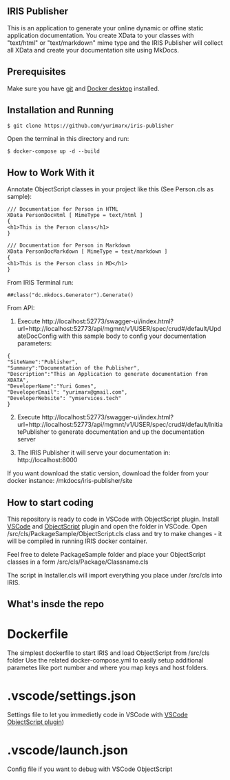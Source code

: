 ## IRIS Publisher
This is an application to generate your online dynamic or offine static application documentation. You create XData to your classes with "text/html" or "text/markdown" mime type and the IRIS Publisher will collect all XData and create your documentation site using MkDocs. 

## Prerequisites
Make sure you have [git](https://git-scm.com/book/en/v2/Getting-Started-Installing-Git) and [Docker desktop](https://www.docker.com/products/docker-desktop) installed.

## Installation and Running

```
$ git clone https://github.com/yurimarx/iris-publisher
```

Open the terminal in this directory and run:

```
$ docker-compose up -d --build
```


## How to Work With it

Annotate ObjectScript classes in your project like this (See Person.cls as sample):

```
/// Documentation for Person in HTML
XData PersonDocHtml [ MimeType = text/html ]
{
<h1>This is the Person class</h1>
}

/// Documentation for Person in Markdown
XData PersonDocMarkdown [ MimeType = text/markdown ]
{
<h1>This is the Person class in MD</h1>
}
```
From IRIS Terminal run: 

```
##class("dc.mkdocs.Generator").Generate()
```

From API:

1. Execute http://localhost:52773/swagger-ui/index.html?url=http://localhost:52773/api/mgmnt/v1/USER/spec/crud#/default/UpdateDocConfig with this sample body to config your documentation parameters:

```
{
"SiteName":"Publisher",
"Summary":"Documentation of the Publisher",
"Description":"This an Application to generate documentation from XDATA",
"DeveloperName":"Yuri Gomes",
"DeveloperEmail": "yurimarx@gmail.com",
"DeveloperWebsite": "ymservices.tech"
}

```
2. Execute http://localhost:52773/swagger-ui/index.html?url=http://localhost:52773/api/mgmnt/v1/USER/spec/crud#/default/InitiatePublisher to generate documentation and up the documentation server 


3. The IRIS Publisher it will serve your documentation in: http://localhost:8000

If you want download the static version, download the folder from your docker instance: /mkdocs/iris-publisher/site

## How to start coding
This repository is ready to code in VSCode with ObjectScript plugin.
Install [VSCode](https://code.visualstudio.com/) and [ObjectScript](https://marketplace.visualstudio.com/items?itemName=daimor.vscode-objectscript) plugin and open the folder in VSCode.
Open /src/cls/PackageSample/ObjectScript.cls class and try to make changes - it will be compiled in running IRIS docker container.

Feel free to delete PackageSample folder and place your ObjectScript classes in a form
/src/cls/Package/Classname.cls

The script in Installer.cls will import everything you place under /src/cls into IRIS.

## What's insde the repo

# Dockerfile

The simplest dockerfile to start IRIS and load ObjectScript from /src/cls folder
Use the related docker-compose.yml to easily setup additional parametes like port number and where you map keys and host folders.

# .vscode/settings.json

Settings file to let you immedietly code in VSCode with [VSCode ObjectScript plugin](https://marketplace.visualstudio.com/items?itemName=daimor.vscode-objectscript))

# .vscode/launch.json
Config file if you want to debug with VSCode ObjectScript
